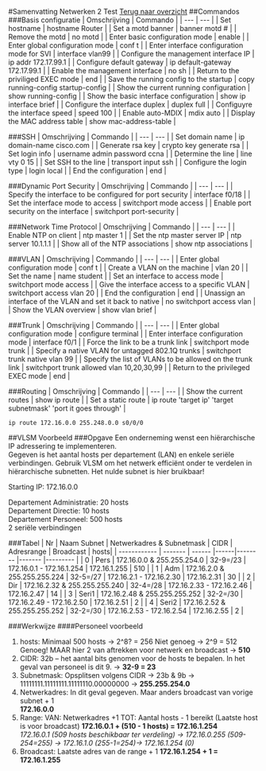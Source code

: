 #Samenvatting Netwerken 2 Test
[Terug naar overzicht](./README.md)
##Commandos
###Basis configuratie
| Omschrijving | Commando |
| --- | --- |
|	Set hostname	|	hostname Router	|
|	Set a motd banner	|	banner motd #	|
|	Remove the motd	|	no motd	|
|	Enter basic configuration mode	|	enable	|
|	Enter global configuration mode	|	conf t	|
|	Enter interface configuration mode for SVI	|	interface vlan99	|
|	Configure the management interface IP	|	ip addr 172.17.99.1	|
|	Configure default gateway |	ip default-gateway 172.17.99.1 |
|	Enable the management interface	|	no sh |
|	Return to the priviliged EXEC mode	|	end	|
|	Save the running config to the startup	|	copy running-config startup-config	|
|	Show the current running configuration 	|	show running-config	|
|	Show the basic interface configuration	|	show ip interface brief	|
| 	Configure the interface duplex	|	duplex full	|
|	Configuyre the interface speed 	|	speed 100	|
|	Enable auto-MDIX	|	mdix auto |
| 	Display the MAC address table 	|	show mac-address-table	|

###SSH
| Omschrijving | Commando |
| --- | --- |
|	Set domain name	|	ip domain-name cisco.com	|
|	Generate rsa key	|	crypto key generate rsa	|
|	Set login info	|	username admin password ccna	|
|	Determine the line	|	line vty 0 15	|
|	Set SSH to the line	|	transport input ssh	|
|	Configure the login type	|	login local	|
|	End the configuration	|	end 	|

###Dynamic Port Security
| Omschrijving | Commando |
| --- | --- |
|	Specify the interface to be configured for port security	|	interface f0/18	|
|	Set the interface mode to access	|	switchport mode access	|
|	Enable port security on the interface	|	switchport port-security	|

###Network Time Protocol
| Omschrijving | Commando |
| --- | --- |
|	Enable NTP on client	|	ntp master 1	|
|	Set the ntp master server IP	|	ntp server 10.1.1.1	|
|	Show all of the NTP associations	|	show ntp associations	|

###VLAN
| Omschrijving | Commando |
| --- | --- |
|	Enter global configuration mode	|	conf t	|
|	Create a VLAN on the machine	|	vlan 20	|
|	Set the name	|	name student	|
|	Set an interface to access mode	|	switchport mode access	|
|	Give the interface access to a specific VLAN	|	switchport access vlan 20	|
|	End the configuration	|	end	|
|	Unassign an interface of the VLAN and set it back to native |	no switchport access vlan |
|	Show the VLAN overview	|	show vlan brief	|

###Trunk
| Omschrijving | Commando |
| --- | --- |
|	Enter global configuration mode	|	configure terminal	|
|	Enter interface configuration mode	|	interface f0/1	|
|	Force the link to be a trunk link	|	switchport mode trunk	|
|	Specify a native VLAN for untagged 802.1Q trunks	|	switchport trunk native vlan 99	|
|	Specify the list of VLANs to be allowed on the trunk link	|	switchport trunk allowed vlan 10,20,30,99	|
|	Return to the privileged EXEC mode	|	end	|

###Routing
| Omschrijving | Commando |
| --- | --- |
| Show the current routes | show ip route |
| Set a static route | ip route 'target ip' 'target subnetmask' 'port it goes through' |

`ip route 172.16.0.0 255.248.0.0 s0/0/0`

##VLSM Voorbeeld
###Opgave
Een onderneming wenst een hiërarchische IP adressering te implementeren.   
Gegeven is het aantal hosts per departement (LAN) en enkele seriële verbindingen. Gebruik VLSM om het netwerk efficiënt onder te verdelen in hiërarchische subnetten. Het nulde subnet is hier bruikbaar!  

Starting IP: 172.16.0.0
 
Departement Administratie: 20 hosts  
Departement Directie: 10 hosts  
Departement Personeel: 500 hosts  
2 seriële verbindingen  

###Tabel
| Nr   | Naam Subnet   | Netwerkadres & Subnetmask | CIDR | Adresrange | Broadcast | hosts|
| ------------ | -------  | ------  |------|--------    |-------    |--------- |
| 0 	 | Pers  | 172.16.0.0 & 255.255.254.0  | 32-9=/23 | 172.16.0.1 - 172.16.1.254    | 172.16.1.255    | 510 |
| 1 	 | Adm  | 172.16.2.0 & 255.255.255.224  | 32-5=/27 | 172.16.2.1 - 172.16.2.30    | 172.16.2.31    | 30 |
| 2 	 | Dir  | 172.16.2.32 & 255.255.255.240  | 32-4=/28 | 172.16.2.33 - 172.16.2.46    | 172.16.2.47    | 14 |
| 3 	 | Seri1  | 172.16.2.48 & 255.255.255.252  | 32-2=/30 | 172.16.2.49 - 172.16.2.50    | 172.16.2.51    | 2 |
| 4 	 | Seri2  | 172.16.2.52 & 255.255.255.252  | 32-2=/30 | 172.16.2.53 - 172.16.2.54    | 172.16.2.55   | 2 |

###Werkwijze
####Personeel voorbeeld
1. hosts: Minimaal 500 hosts -> 2^8? = 256 Niet genoeg -> 2^9 = 512 Genoeg! 
MAAR hier 2 van aftrekken voor netwerk en broadcast -> **510**
2. CIDR: 32b – het aantal bits  genomen voor de hosts te bepalen. 
In het geval van personeel is dit 9. ->  **32-9 = 23**
3. Subnetmask: Opsplitsen volgens CIDR -> 23b & 9b -> 11111111.11111111.11111110.00000000 -> 
**255.255.254.0**
4. Netwerkadres: In dit geval gegeven. Maar anders broadcast van vorige subnet + 1     
**172.16.0.0**
5. Range: VAN: Netwerkadres +1 TOT: Aantal hosts - 1 bereikt (Laatste host is voor broadcast)
**172.16.0.1 + (510 - 1 hosts) = 172.16.1.254**  
*172.16.0.1 (509 hosts beschikbaar ter verdeling) -> 172.16.0.255 (509-254=255) -> 172.16.1.0 (255-1=254)-> 172.16.1.254 (0)*
6. Broadcast: Laatste adres van de range + 1 
**172.16.1.254 + 1 = 172.16.1.255**

